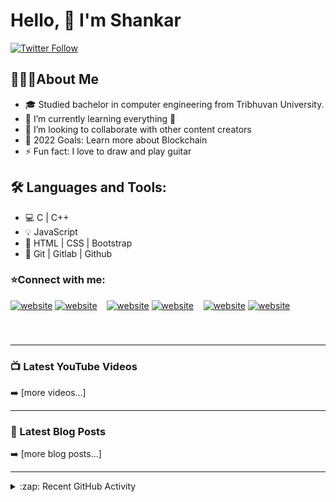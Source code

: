 # Hello, 👋 I'm Shankar  


[![Twitter Follow](https://img.shields.io/twitter/follow/shankar2054?color=1DA1F2&logo=twitter&style=for-the-badge)](https://twitter.com/Shankar2054)



## 👨🏻‍💻About Me
- 🎓   Studied bachelor in computer engineering from Tribhuvan University.
- 🌱 I’m currently learning everything 🤣
- 👯 I’m looking to collaborate with other content creators
- 🥅 2022 Goals: Learn more about Blockchain
- ⚡ Fun fact: I love to draw and play guitar

## 🛠 Languages and Tools:
- 💻   C | C++
- 💡   JavaScript
- 🏡  HTML | CSS | Bootstrap 
- 🔧   Git | Gitlab | Github

### ⭐️Connect with me:
[![website](./img/twitter-light.svg)](https://twitter.com/Shankar2054#gh-light-mode-only)
[![website](./img/twitter-dark.svg)](https://twitter.com/Shankar2054#gh-dark-mode-only)
&nbsp;&nbsp;
[![website](./img/linkedin-light.svg)](https://www.linkedin.com/in/shankar-bhandari-99b2aa190#gh-light-mode-only)
[![website](./img/linkedin-dark.svg)](https://www.linkedin.com/in/shankar-bhandari-99b2aa190#gh-dark-mode-only)
&nbsp;&nbsp;
[![website](./img/instagram-light.svg)](https://www.instagram.com/shankar._bhandari#gh-light-mode-only)
[![website](./img/instagram-dark.svg)](https://www.instagram.com/shankar._bhandari#gh-dark-mode-only)

### 

<br />

---

### 📺 Latest YouTube Videos

➡️ [more videos...]

---

### 📕 Latest Blog Posts

➡️ [more blog posts...]

---

<details>
  <summary>:zap: Recent GitHub Activity</summary>
  

</details>

[twitter]: https://twitter.com/Shankar2054
[instagram]: https://instagram.com/shankar._bhandari
[linkedin]: https://linkedin.com/in/shankar-bhandari-99b2aa190

